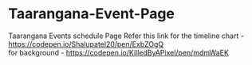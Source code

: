 # Taarangana-Event-Page
Taarangana Events schedule Page
Refer this link for the timeline chart - https://codepen.io/Shalupatel20/pen/ExbZOgQ
<br>
for background - https://codepen.io/KilledByAPixel/pen/mdmWaEK
